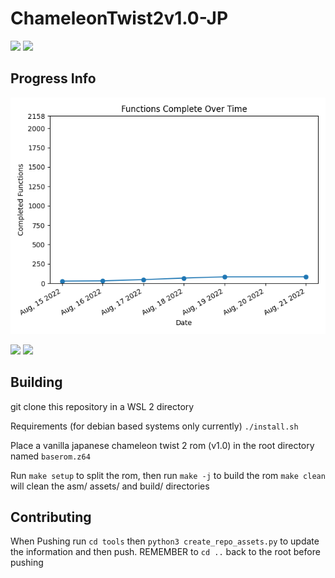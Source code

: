 # ChameleonTwist2v1.0-JP

<img src="https://img.shields.io/endpoint?url=https://raw.githubusercontent.com/chameleonTwistRet/chameleonTwist2v1.0-JP/master/assets_for_repo/badges/compiler.json&style='plastic'"/>


<img src="https://img.shields.io/endpoint?url=https://raw.githubusercontent.com/chameleonTwistRet/chameleonTwist2v1.0-JP/master/assets_for_repo/badges/sha.json&style='plastic'"/>

## Progress Info
![Graph](assets_for_repo/graph.png)

<img src="https://img.shields.io/endpoint?url=https://raw.githubusercontent.com/chameleonTwistRet/chameleonTwist2v1.0-JP/master/assets_for_repo/badges/funcs.json&style='plastic'"/>
<img src="https://img.shields.io/endpoint?url=https://raw.githubusercontent.com/chameleonTwistRet/chameleonTwist2v1.0-JP/master/assets_for_repo/badges/completion.json&style='plastic'"/>

## Building
git clone this repository in a WSL 2 directory

Requirements (for debian based systems only currently)
`./install.sh`

Place a vanilla japanese chameleon twist 2 rom (v1.0) in the root directory named `baserom.z64`

Run `make setup` to split the rom, then run `make -j` to build the rom
`make clean` will clean the asm/ assets/ and build/ directories
## Contributing
When Pushing run `cd tools` then `python3 create_repo_assets.py` to update the information and then push. REMEMBER to `cd ..` back to the root before pushing
